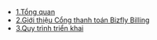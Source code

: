 - [1.Tổng quan](pay/tongquan.md)
- [2.Giới thiệu Cổng thanh toán Bizfly Billing ](pay/gioithieu.md) 
- [3.Quy trình triển khai](pay/quytrinhtrienkhai.md)


 
 


 


 

